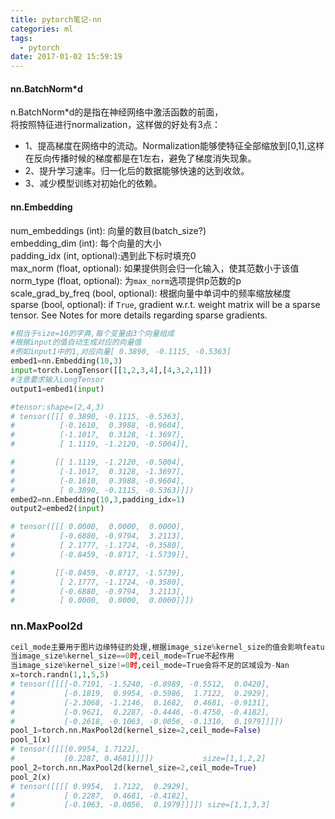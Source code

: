 ```yaml
---
title: pytorch笔记-nn
categories: ml 
tags:
  - pytorch
date: 2017-01-02 15:59:19
---
```


#### nn.BatchNorm*d
n.BatchNorm*d的是指在神经网络中激活函数的前面，    
将按照特征进行normalization，这样做的好处有3点：    
* 1、提高梯度在网络中的流动。Normalization能够使特征全部缩放到[0,1],这样在反向传播时候的梯度都是在1左右，避免了梯度消失现象。   
* 2、提升学习速率。归一化后的数据能够快速的达到收敛。   
* 3、减少模型训练对初始化的依赖。


#### nn.Embedding
num_embeddings (int): 向量的数目(batch_size?)   
embedding_dim (int): 每个向量的大小   
padding_idx (int, optional):遇到此下标时填充0   
max_norm (float, optional): 如果提供则会归一化输入，使其范数小于该值   
norm_type (float, optional): 为`max_norm`选项提供p范数的p   
scale_grad_by_freq (bool, optional): 根据向量中单词中的频率缩放梯度  
sparse (bool, optional): if ``True``, gradient w.r.t. weight matrix will be a sparse tensor. See Notes for
                            more details regarding sparse gradients.

```python
#相当于size=10的字典,每个变量由3个向量组成
#根据input的值自动生成对应的向量值
#例如input1中的1,对应向量[ 0.3890, -0.1115, -0.5363]
embed1=nn.Embedding(10,3)
input=torch.LongTensor([[1,2,3,4],[4,3,2,1]])
#注意要求输入LongTensor
output1=embed1(input)

#tensor:shape=(2,4,3)
# tensor([[[ 0.3890, -0.1115, -0.5363],
#          [-0.1610,  0.3988, -0.9604],
#          [-1.1017,  0.3128, -1.3697],
#          [ 1.1119, -1.2120, -0.5004]],

#         [[ 1.1119, -1.2120, -0.5004],
#          [-1.1017,  0.3128, -1.3697],
#          [-0.1610,  0.3988, -0.9604],
#          [ 0.3890, -0.1115, -0.5363]]])
embed2=nn.Embedding(10,3,padding_idx=1)
output2=embed2(input)

# tensor([[[ 0.0000,  0.0000,  0.0000],
#          [-0.6880, -0.9794,  3.2113],
#          [ 2.1777, -1.1724, -0.3580],
#          [-0.8459, -0.8717, -1.5739]],

#         [[-0.8459, -0.8717, -1.5739],
#          [ 2.1777, -1.1724, -0.3580],
#          [-0.6880, -0.9794,  3.2113],
#          [ 0.0000,  0.0000,  0.0000]]])

```


### nn.MaxPool2d

```python
ceil_mode主要用于图片边缘特征的处理,根据image_size%kernel_size的值会影响feature_map的大小
当image_size%kernel_size==0时,ceil_mode=True不起作用
当image_size%kernel_size!=0时,ceil_mode=True会将不足的区域设为-Nan
x=torch.randn(1,1,5,5)
# tensor([[[[-0.7191, -1.5240, -0.8989, -0.5512,  0.0420],
#           [-0.1819,  0.9954, -0.5986,  1.7122,  0.2929],
#           [-2.3068, -1.2146,  0.1682,  0.4681, -0.9131],
#           [-0.9621,  0.2287, -0.4446, -0.4750, -0.4182],
#           [-0.2618, -0.1063, -0.0056, -0.1310,  0.1979]]]])
pool_1=torch.nn.MaxPool2d(kernel_size=2,ceil_mode=False)
pool_1(x)
# tensor([[[[0.9954, 1.7122],
#           [0.2287, 0.4681]]]])           size=[1,1,2,2]
pool_2=torch.nn.MaxPool2d(kernel_size=2,ceil_mode=True)
pool_2(x)
# tensor([[[[ 0.9954,  1.7122,  0.2929],
#           [ 0.2287,  0.4681, -0.4182],
#           [-0.1063, -0.0056,  0.1979]]]]) size=[1,1,3,3]

```
